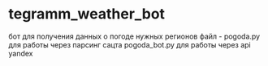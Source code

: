 # tegramm_weather_bot
бот для получения данных о погоде нужных регионов
файл - pogoda.py для работы через парсинг сацта
pogoda_bot.py для работы через api yandex
